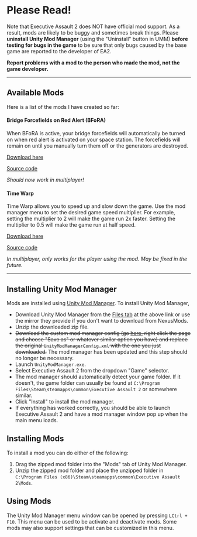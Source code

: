 # Please Read!

Note that Executive Assault 2 does NOT have official mod support. As a result, mods are likely to be buggy and sometimes break things. Please **uninstall Unity Mod Manager** (using the "Uninstall" button in UMM) **before testing for bugs in the game** to be sure that only bugs caused by the base game are reported to the developer of EA2.

**Report problems with a mod to the person who made the mod, not the game developer.**

---

## Available Mods

Here is a list of the mods I have created so far:

#### Bridge Forcefields on Red Alert (BFoRA)
When BFoRA is active, your bridge forcefields will automatically be turned on when red alert is activated on your space station. The forcefields will remain on until you manually turn them off or the generators are destroyed.

[Download here](https://github.com/UnknownCEO/BFoRA/files/4861195/BFoRA.zip)

[Source code](https://github.com/UnknownCEO/BFoRA)

_Should now work in multiplayer!_

#### Time Warp
Time Warp allows you to speed up and slow down the game. Use the mod manager menu to set the desired game speed multiplier. For example, setting the multiplier to 2 will make the game run 2x faster. Setting the multiplier to 0.5 will make the game run at half speed.

[Download here](https://github.com/UnknownCEO/TimeWarp/files/4848060/TimeWarp.zip)

[Source code](https://github.com/UnknownCEO/TimeWarp)

_In multiplayer, only works for the player using the mod. May be fixed in the future._

---

## Installing Unity Mod Manager
Mods are installed using [Unity Mod Manager](https://www.nexusmods.com/site/mods/21). To install Unity Mod Manager,

* Download Unity Mod Manager from the [Files tab](https://www.nexusmods.com/site/mods/21?tab=files) at the above link or use the mirror they provide if you don't want to download from NexusMods.
* Unzip the downloaded zip file. 
* ~~Download the custom mod manager config (go [here](https://raw.githubusercontent.com/UnknownCEO/EA2Mods/master/UnityModManagerConfig.xml), right click the page and choose "Save as" or whatever similar option you have) and replace the original `UnityModManagerConfig.xml` with the one you just downloaded.~~ The mod manager has been updated and this step should no longer be necessary.
* Launch `UnityModManager.exe`.
* Select Executive Assault 2 from the dropdown "Game" selector.
* The mod manager should automatically detect your game folder. If it doesn't, the game folder can usually be found at `C:\Program Files\Steam\steamapps\common\Executive Assault 2` or somewhere similar.
* Click "Install" to install the mod manager.
* If everything has worked correctly, you should be able to launch Executive Assault 2 and have a mod manager window pop up when the main menu loads.

## Installing Mods
To install a mod you can do either of the following:
1. Drag the zipped mod folder into the "Mods" tab of Unity Mod Manager.
2. Unzip the zipped mod folder and place the unzipped folder in `C:\Program Files (x86)\Steam\steamapps\common\Executive Assault 2\Mods`.

## Using Mods
The Unity Mod Manager menu window can be opened by pressing `LCtrl + F10`. This menu can be used to be activate and deactivate mods. Some mods may also support settings that can be customized in this menu.
